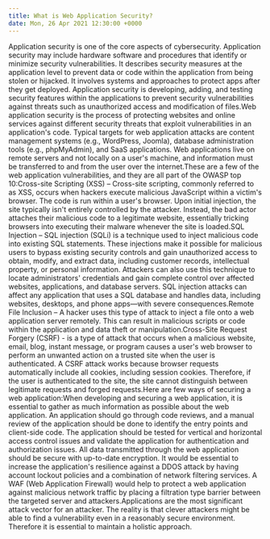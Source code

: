 ```yaml
---
title: What is Web Application Security?
date: Mon, 26 Apr 2021 12:30:00 +0000
---
```

Application security is one of the core aspects of cybersecurity. Application security may include hardware software and procedures that identify or minimize security vulnerabilities. It describes security measures at the application level to prevent data or code within the application from being stolen or hijacked. It involves systems and approaches to protect apps after they get deployed. Application security is developing, adding, and testing security features within the applications to prevent security vulnerabilities against threats such as unauthorized access and modification of files.Web application security is the process of protecting websites and online services against different security threats that exploit vulnerabilities in an application's code. Typical targets for web application attacks are content management systems (e.g., WordPress, Joomla), database administration tools (e.g., phpMyAdmin), and SaaS applications. Web applications live on remote servers and not locally on a user's machine, and information must be transferred to and from the user over the internet.These are a few of the web application vulnerabilities, and they are all part of the OWASP top 10:Cross-site Scripting (XSS) – Cross-site scripting, commonly referred to as XSS, occurs when hackers execute malicious JavaScript within a victim's browser. The code is run within a user's browser. Upon initial injection, the site typically isn't entirely controlled by the attacker. Instead, the bad actor attaches their malicious code to a legitimate website, essentially tricking browsers into executing their malware whenever the site is loaded.SQL Injection – SQL injection (SQLi) is a technique used to inject malicious code into existing SQL statements. These injections make it possible for malicious users to bypass existing security controls and gain unauthorized access to obtain, modify, and extract data, including customer records, intellectual property, or personal information. Attackers can also use this technique to locate administrators' credentials and gain complete control over affected websites, applications, and database servers. SQL injection attacks can affect any application that uses a SQL database and handles data, including websites, desktops, and phone apps—with severe consequences.Remote File Inclusion – A hacker uses this type of attack to inject a file onto a web application server remotely. This can result in malicious scripts or code within the application and data theft or manipulation.Cross-Site Request Forgery (CSRF) - is a type of attack that occurs when a malicious website, email, blog, instant message, or program causes a user's web browser to perform an unwanted action on a trusted site when the user is authenticated. A CSRF attack works because browser requests automatically include all cookies, including session cookies. Therefore, if the user is authenticated to the site, the site cannot distinguish between legitimate requests and forged requests.Here are few ways of securing a web application:When developing and securing a web application, it is essential to gather as much information as possible about the web application. An application should go through code reviews, and a manual review of the application should be done to identify the entry points and client-side code. The application should be tested for vertical and horizontal access control issues and validate the application for authentication and authorization issues. All data transmitted through the web application should be secure with up-to-date encryption. It would be essential to increase the application's resilience against a DDOS attack by having account lockout policies and a combination of network filtering services. A WAF (Web Application Firewall) would help to protect a web application against malicious network traffic by placing a filtration type barrier between the targeted server and attackers.Applications are the most significant attack vector for an attacker. The reality is that clever attackers might be able to find a vulnerability even in a reasonably secure environment. Therefore it is essential to maintain a holistic approach.